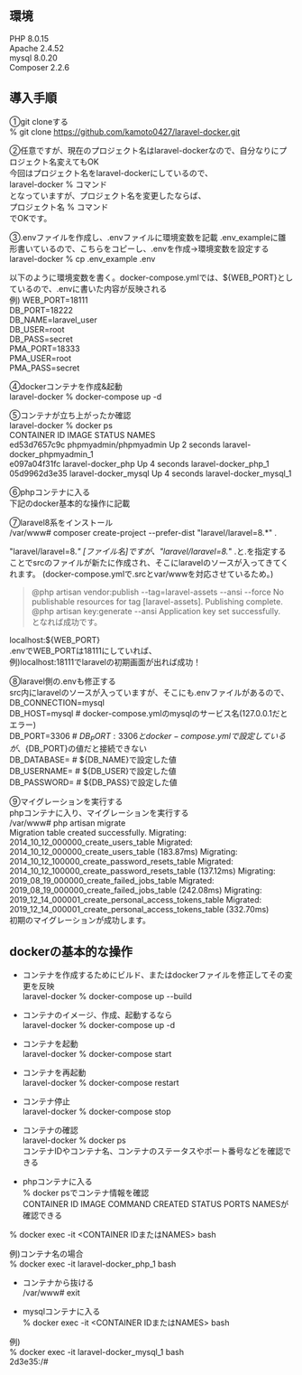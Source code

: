 ## 環境
PHP 8.0.15  
Apache 2.4.52  
mysql 8.0.20  
Composer 2.2.6  

## 導入手順
①git cloneする  
% git clone https://github.com/kamoto0427/laravel-docker.git  

②任意ですが、現在のプロジェクト名はlaravel-dockerなので、自分なりにプロジェクト名変えてもOK  
今回はプロジェクト名をlaravel-dockerにしているので、  
laravel-docker % コマンド  
となっていますが、プロジェクト名を変更したならば、  
プロジェクト名 % コマンド  
でOKです。

③.envファイルを作成し、.envファイルに環境変数を記載
.env_exampleに雛形書いているので、こちらをコピーし、.envを作成→環境変数を設定する  
laravel-docker % cp .env_example .env  

以下のように環境変数を書く。docker-compose.ymlでは、${WEB_PORT}としているので、.envに書いた内容が反映される  
例)
WEB_PORT=18111  
DB_PORT=18222  
DB_NAME=laravel_user  
DB_USER=root  
DB_PASS=secret  
PMA_PORT=18333  
PMA_USER=root  
PMA_PASS=secret  

④dockerコンテナを作成&起動  
laravel-docker % docker-compose up -d

⑤コンテナが立ち上がったか確認  
laravel-docker % docker ps  
CONTAINER ID   IMAGE                     STATUS            NAMES  
ed53d7657c9c   phpmyadmin/phpmyadmin      Up 2 seconds     laravel-docker_phpmyadmin_1  
e097a04f31fc   laravel-docker_php         Up 4 seconds     laravel-docker_php_1  
05d9962d3e35   laravel-docker_mysql       Up 4 seconds     laravel-docker_mysql_1  

⑥phpコンテナに入る  
下記のdocker基本的な操作に記載  

⑦laravel8系をインストール  
/var/www# composer create-project --prefer-dist "laravel/laravel=8.*" .  

"laravel/laravel=8.*" [ファイル名]ですが、"laravel/laravel=8.*" .と.を指定することでsrcのファイルが新たに作成され、そこにlaravelのソースが入ってきてくれます。  (docker-compose.ymlで.srcとvar/wwwを対応させているため。)  
> @php artisan vendor:publish --tag=laravel-assets --ansi --force
No publishable resources for tag [laravel-assets].
Publishing complete.
> @php artisan key:generate --ansi
Application key set successfully.  
となれば成功です。  

localhost:${WEB_PORT}  
.envでWEB_PORTは18111にしていれば、  
例)localhost:18111でlaravelの初期画面が出れば成功！  

⑧laravel側の.envも修正する  
src内にlaravelのソースが入っていますが、そこにも.envファイルがあるので、  
DB_CONNECTION=mysql  
DB_HOST=mysql # docker-compose.ymlのmysqlのサービス名(127.0.0.1だとエラー)  
DB_PORT=3306 # ${DB_PORT}:3306とdocker-compose.ymlで設定しているが、${DB_PORT}の値だと接続できない  
DB_DATABASE= # ${DB_NAME}で設定した値  
DB_USERNAME= # ${DB_USER}で設定した値  
DB_PASSWORD= # ${DB_PASS}で設定した値  

⑨マイグレーションを実行する  
phpコンテナに入り、マイグレーションを実行する  
/var/www# php artisan migrate  
Migration table created successfully.
Migrating: 2014_10_12_000000_create_users_table
Migrated:  2014_10_12_000000_create_users_table (183.87ms)
Migrating: 2014_10_12_100000_create_password_resets_table
Migrated:  2014_10_12_100000_create_password_resets_table (137.12ms)
Migrating: 2019_08_19_000000_create_failed_jobs_table
Migrated:  2019_08_19_000000_create_failed_jobs_table (242.08ms)
Migrating: 2019_12_14_000001_create_personal_access_tokens_table
Migrated:  2019_12_14_000001_create_personal_access_tokens_table (332.70ms)  
初期のマイグレーションが成功します。

## dockerの基本的な操作
* コンテナを作成するためにビルド、またはdockerファイルを修正してその変更を反映  
laravel-docker % docker-compose up --build

* コンテナのイメージ、作成、起動するなら  
laravel-docker % docker-compose up -d

* コンテナを起動  
laravel-docker % docker-compose start

* コンテナを再起動  
laravel-docker % docker-compose restart

* コンテナ停止  
laravel-docker % docker-compose stop

* コンテナの確認  
laravel-docker % docker ps  
コンテナIDやコンテナ名、コンテナのステータスやポート番号などを確認できる

* phpコンテナに入る  
% docker psでコンテナ情報を確認  
CONTAINER ID IMAGE  COMMAND CREATED  STATUS PORTS  NAMESが確認できる  

% docker exec -it <CONTAINER IDまたはNAMES> bash  

例)コンテナ名の場合  
% docker exec -it laravel-docker_php_1 bash  

* コンテナから抜ける  
/var/www# exit  

* mysqlコンテナに入る  
% docker exec -it <CONTAINER IDまたはNAMES> bash  

例)  
% docker exec -it laravel-docker_mysql_1 bash  
2d3e35:/# 



